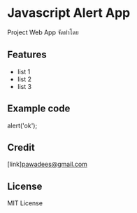 # Javascript Alert App
Project Web App จัดทำโดย
## Features
 - list 1
 - list 2
 - list 3
## Example code
<javascript>  
 alert('ok');  
</javascript>

## Credit
[link]pawadees@gmail.com
## License
MIT License
